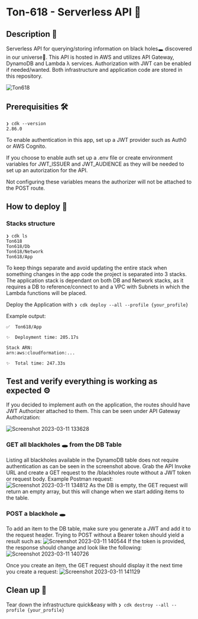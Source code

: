 # Ton-618 - Serverless API 🔭

## Description 📃

Serverless API for querying/storing information on black holes🕳️ discovered in our universe🌌.
This API is hosted in AWS and utilizes API Gateway, DynamoDB and Lambda λ services. Authorization with JWT can be enabled if needed/wanted. Both infrastructure and application code are stored in this repository. 

![Ton618](https://user-images.githubusercontent.com/81910142/229298520-71e257ed-e4e8-4583-b61a-1fb93ae9736f.png)


## Prerequisities 🛠️

```
❯ cdk --version
2.86.0
```

To enable authentication in this app, set up a JWT provider such as Auth0 or AWS Cognito.

If you choose to enable auth set up a .env file or create environment variables for JWT_ISSUER and JWT_AUDIENCE as they will be needed to set up an autorization for the API.

Not configuring these variables means the authorizer will not be attached to the POST route.

## How to deploy 🚀

### Stacks structure

```
❯ cdk ls
Ton618
Ton618/Db
Ton618/Network
Ton618/App
```

To keep things separate and avoid updating the entire stack when something changes in the app code the project is separated into 3 stacks. The application stack is dependant on both DB and Network stacks, as it requires a DB to reference/connect to and a VPC with Subnets in which the Lambda functions will be placed.

Deploy the Application with `❯ cdk deploy --all --profile {your_profile}`

Example output:

```
✅  Ton618/App

✨  Deployment time: 205.17s

Stack ARN:
arn:aws:cloudformation:...

✨  Total time: 247.33s
```

## Test and verify everything is working as expected ⚙️

If you decided to implement auth on the application, the routes should have JWT Authorizer attached to them. This can be seen under API Gateway Authorization:

![Screenshot 2023-03-11 133628](https://user-images.githubusercontent.com/81910142/224485110-51e5d2af-24d8-4395-993b-4da2ad0e6024.jpg)

### GET all blackholes 🕳️ from the DB Table

Listing all blackholes available in the DynamoDB table does not require authentication as can be seen in the screenshot above. Grab the API Invoke URL and create a GET request to the /blackholes route without a JWT token or request body.
Example Postman request:
![Screenshot 2023-03-11 134812](https://user-images.githubusercontent.com/81910142/224485540-a90e8915-20f2-44fc-85b1-7d898922bb61.jpg)
As the DB is empty, the GET request will return an empty array, but this will change when we start adding items to the table.

### POST a blackhole 🕳️

To add an item to the DB table, make sure you generate a JWT and add it to the request header. Trying to POST without a Bearer token should yield a result such as:
![Screenshot 2023-03-11 140544](https://user-images.githubusercontent.com/81910142/224486282-608db6bd-a3a8-4bea-89ad-35d5d8c2da4d.jpg)
If the token is provided, the response should change and look like the following:
![Screenshot 2023-03-11 140726](https://user-images.githubusercontent.com/81910142/224486352-277f3ea4-a062-41a5-9a5e-2323936ee57a.jpg)

Once you create an item, the GET request should display it the next time you create a request:
![Screenshot 2023-03-11 141129](https://user-images.githubusercontent.com/81910142/224486517-c75558a8-e6b3-4787-9042-6cdb788ed86b.jpg)

## Clean up 🧹

Tear down the infrastructure quick&easy with
`❯ cdk destroy --all --profile {your_profile}`
